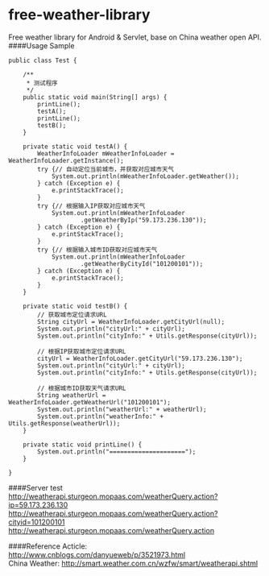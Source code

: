free-weather-library
====================

Free weather library for Android & Servlet, base on China weather open API.
####Usage Sample

	public class Test {

		/**
		 * 测试程序
		 */
		public static void main(String[] args) {
			printLine();
			testA();
			printLine();
			testB();
		}

		private static void testA() {
			WeatherInfoLoader mWeatherInfoLoader = WeatherInfoLoader.getInstance();
			try {// 自动定位当前城市，并获取对应城市天气
				System.out.println(mWeatherInfoLoader.getWeather());
			} catch (Exception e) {
				e.printStackTrace();
			}
			try {// 根据输入IP获取对应城市天气
				System.out.println(mWeatherInfoLoader
						.getWeatherByIp("59.173.236.130"));
			} catch (Exception e) {
				e.printStackTrace();
			}
			try {// 根据输入城市ID获取对应城市天气
				System.out.println(mWeatherInfoLoader
						.getWeatherByCityId("101200101"));
			} catch (Exception e) {
				e.printStackTrace();
			}
		}

		private static void testB() {
			// 获取城市定位请求URL
			String cityUrl = WeatherInfoLoader.getCityUrl(null);
			System.out.println("cityUrl:" + cityUrl);
			System.out.println("cityInfo:" + Utils.getResponse(cityUrl));

			// 根据IP获取城市定位请求URL
			cityUrl = WeatherInfoLoader.getCityUrl("59.173.236.130");
			System.out.println("cityUrl:" + cityUrl);
			System.out.println("cityInfo:" + Utils.getResponse(cityUrl));

			// 根据城市ID获取天气请求URL
			String weatherUrl = WeatherInfoLoader.getWeatherUrl("101200101");
			System.out.println("weatherUrl:" + weatherUrl);
			System.out.println("weatherInfo:" + Utils.getResponse(weatherUrl));
		}

		private static void printLine() {
			System.out.println("=====================");
		}

	}

####Server test
<http://weatherapi.sturgeon.mopaas.com/weatherQuery.action?ip=59.173.236.130>  
<http://weatherapi.sturgeon.mopaas.com/weatherQuery.action?cityid=101200101>  
<http://weatherapi.sturgeon.mopaas.com/weatherQuery.action>  
	
####Reference
Acticle: <http://www.cnblogs.com/danyueweb/p/3521973.html>  
China Weather: <http://smart.weather.com.cn/wzfw/smart/weatherapi.shtml>  
